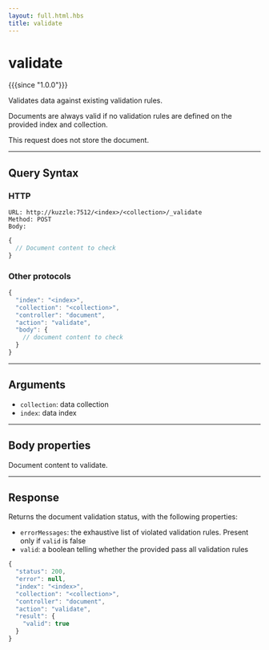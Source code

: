 ```yaml
---
layout: full.html.hbs
title: validate
---
```


# validate

{{{since "1.0.0"}}}

Validates data against existing validation rules. 

Documents are always valid if no validation rules are defined on the provided index and collection.

This request does not store the document.

---

## Query Syntax

### HTTP

```http
URL: http://kuzzle:7512/<index>/<collection>/_validate
Method: POST  
Body:
```

```js
{
  // Document content to check
}
```


### Other protocols


```js
{
  "index": "<index>",
  "collection": "<collection>",
  "controller": "document",
  "action": "validate",
  "body": {
    // document content to check
  }
}
```

---

## Arguments

* `collection`: data collection
* `index`: data index

---

## Body properties

Document content to validate.

---

## Response

Returns the document validation status, with the following properties:

* `errorMessages`: the exhaustive list of violated validation rules. Present only if `valid` is false
* `valid`: a boolean telling whether the provided pass all validation rules

```js
{
  "status": 200,
  "error": null,
  "index": "<index>",
  "collection": "<collection>",
  "controller": "document",
  "action": "validate",
  "result": {
    "valid": true 
  }  
}
```
